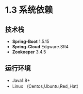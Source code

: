 # 1.3 系统依赖

## **技术栈**

* **Spring-Boot** 1.5.15
* **Spring-Cloud** Edgware.SR4
* **Zookeeper** 3.4.5

## 运行环境

* Java1.8+
* Linux （Centos,Ubuntu,Red\_Hat）

